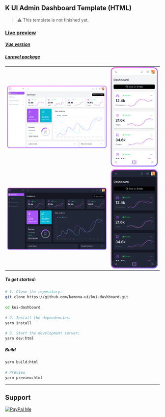 ## K UI Admin Dashboard Template (HTML)

> ⚠️ This template is not finished yet.

### [Live preview](https://kamona-ui.github.io/kui-dashboard/)

##### [Vue version](https://github.com/kamona-ui/kui-dashboard/vue/)

##### [Laravel package](https://github.com/Kamona-WD/kui-laravel-breeze/)

|                                                    |                                                  |
| -------------------------------------------------- | ------------------------------------------------ |
| ![Desktop light](../../showcase/desktop-light.svg) | ![Mobile light](../../showcase/mobile-light.svg) |
| ![Desktop dark](../../showcase/desktop-dark.svg)   | ![Mobile dark](../../showcase/mobile-dark.svg)   |

##### To get started:

```bash
# 1. Clone the repository:
git clone https://github.com/kamona-ui/kui-dashboard.git

cd kui-dashboard

# 2. Install the dependencies:
yarn install

# 3. Start the development server:
yarn dev:html
```

##### Build

```bash
yarn build:html

# Preview
yarn preview:html
```

---

## Support

[![PayPal Me](https://www.paypalobjects.com/en_US/i/btn/btn_donateCC_LG.gif)](https://www.paypal.me/Akamel721/)
